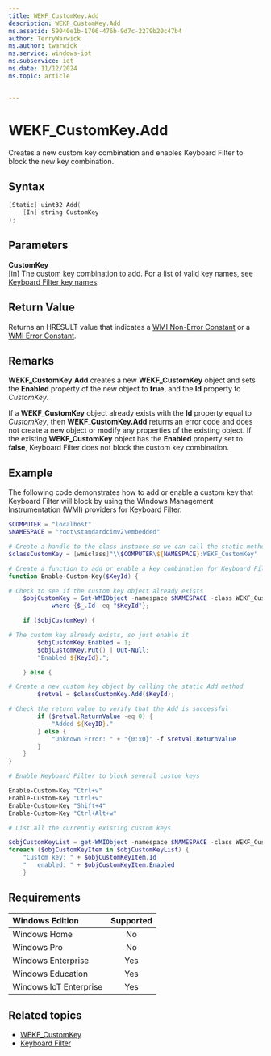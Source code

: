```yaml
---
title: WEKF_CustomKey.Add
description: WEKF_CustomKey.Add
ms.assetid: 59040e1b-1706-476b-9d7c-2279b20c47b4
author: TerryWarwick
ms.author: twarwick
ms.service: windows-iot
ms.subservice: iot
ms.date: 11/12/2024
ms.topic: article


---
```

# WEKF_CustomKey.Add

<!-- [!INCLUDE [Supported Editions - Enterprise Plus](../../../includes/incl-supported-OS-Enterprise-Plus.md)] -->

Creates a new custom key combination and enables Keyboard Filter to block the new key combination.

## Syntax

```powershell
[Static] uint32 Add(
    [In] string CustomKey
);
```

## Parameters

**CustomKey**</br>\[in\] The custom key combination to add. For a list of valid key names, see [Keyboard Filter key names](keyboardfilter-key-names.md).

## Return Value

Returns an HRESULT value that indicates a [WMI Non-Error Constant](/windows/win32/wmisdk/wmi-non-error-constants) or a [WMI Error Constant](/windows/win32/wmisdk/wmi-error-constants).

## Remarks

**WEKF_CustomKey.Add** creates a new **WEKF_CustomKey** object and sets the **Enabled** property of the new object to **true**, and the **Id** property to *CustomKey*.

If a **WEKF_CustomKey** object already exists with the **Id** property equal to *CustomKey*, then **WEKF_CustomKey.Add** returns an error code and does not create a new object or modify any properties of the existing object. If the existing **WEKF_CustomKey** object has the **Enabled** property set to **false**, Keyboard Filter does not block the custom key combination.

## Example

The following code demonstrates how to add or enable a custom key that Keyboard Filter will block by using the Windows Management Instrumentation (WMI) providers for Keyboard Filter.

```powershell
$COMPUTER = "localhost"
$NAMESPACE = "root\standardcimv2\embedded"

# Create a handle to the class instance so we can call the static methods
$classCustomKey = [wmiclass]"\\$COMPUTER\${NAMESPACE}:WEKF_CustomKey"

# Create a function to add or enable a key combination for Keyboard Filter to block
function Enable-Custom-Key($KeyId) {

# Check to see if the custom key object already exists
    $objCustomKey = Get-WMIObject -namespace $NAMESPACE -class WEKF_CustomKey |
            where {$_.Id -eq "$KeyId"};

    if ($objCustomKey) {

# The custom key already exists, so just enable it
        $objCustomKey.Enabled = 1;
        $objCustomKey.Put() | Out-Null;
        "Enabled ${KeyId}.";

    } else {

# Create a new custom key object by calling the static Add method
        $retval = $classCustomKey.Add($KeyId);

# Check the return value to verify that the Add is successful
        if ($retval.ReturnValue -eq 0) {
            "Added ${KeyID}."
        } else {
            "Unknown Error: " + "{0:x0}" -f $retval.ReturnValue
        }
    }
}

# Enable Keyboard Filter to block several custom keys

Enable-Custom-Key "Ctrl+v"
Enable-Custom-Key "Ctrl+v"
Enable-Custom-Key "Shift+4"
Enable-Custom-Key "Ctrl+Alt+w"

# List all the currently existing custom keys

$objCustomKeyList = get-WMIObject -namespace $NAMESPACE -class WEKF_CustomKey
foreach ($objCustomKeyItem in $objCustomKeyList) {
    "Custom key: " + $objCustomKeyItem.Id
    "   enabled: " + $objCustomKeyItem.Enabled
    }
```

## Requirements

| Windows Edition        | Supported |
|:-----------------------|:---------:|
| Windows Home           | No        |
| Windows Pro            | No        |
| Windows Enterprise     | Yes       |
| Windows Education      | Yes       |
| Windows IoT Enterprise | Yes       |

## Related topics

- [WEKF_CustomKey](wekf-customkey.md)
- [Keyboard Filter](index.md)
